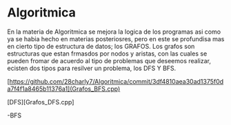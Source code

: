 # Algoritmica
En la materia de Algoritmica se mejora la logica de los programas asi como ya se habia hecho en materias posteriosres, pero en este se profundisa
mas en cierto tipo de estructura de datos; los GRAFOS.
Los grafos son estructuras que estan frmasdos por nodos y aristas, con las cuales se pueden fromar de acuerdo al tipo de problemas que deseemos 
realizar, ecisten dos tipos para resilver un problema, los DFS Y BFS.

[https://github.com/28charly7/Algoritmica/commit/3df4810aea30ad1375f0da7f4f1a8465b11376a1](Grafos_BFS.cpp)

[DFS][Grafos_DFS.cpp]

-BFS
